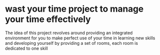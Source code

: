 # wast your time project to manage your time effectively

The idea of this project revolves around providing an integrated environment for you to make perfect use of your time in learning new skills and developing yourself by providing a set of rooms, each room is dedicated to one skill

